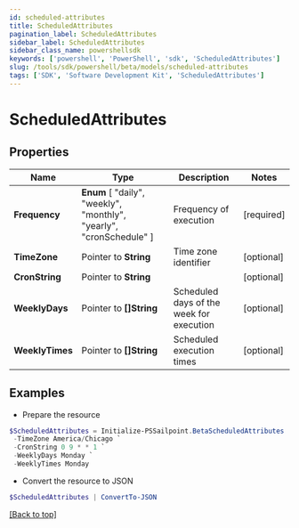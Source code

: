 ```yaml
---
id: scheduled-attributes
title: ScheduledAttributes
pagination_label: ScheduledAttributes
sidebar_label: ScheduledAttributes
sidebar_class_name: powershellsdk
keywords: ['powershell', 'PowerShell', 'sdk', 'ScheduledAttributes'] 
slug: /tools/sdk/powershell/beta/models/scheduled-attributes
tags: ['SDK', 'Software Development Kit', 'ScheduledAttributes']
---
```



# ScheduledAttributes

## Properties

Name | Type | Description | Notes
------------ | ------------- | ------------- | -------------
**Frequency** |   **Enum** [  "daily",    "weekly",    "monthly",    "yearly",    "cronSchedule" ] | Frequency of execution | [required]
**TimeZone** |  Pointer to **String** | Time zone identifier | [optional] 
**CronString** |  Pointer to **String** |  | [optional] 
**WeeklyDays** |  Pointer to **[]String** | Scheduled days of the week for execution | [optional] 
**WeeklyTimes** |  Pointer to **[]String** | Scheduled execution times | [optional] 

## Examples

- Prepare the resource
```powershell
$ScheduledAttributes = Initialize-PSSailpoint.BetaScheduledAttributes  -Frequency null `
 -TimeZone America/Chicago `
 -CronString 0 9 * * 1 `
 -WeeklyDays Monday `
 -WeeklyTimes Monday
```

- Convert the resource to JSON
```powershell
$ScheduledAttributes | ConvertTo-JSON
```


[[Back to top]](#) 

